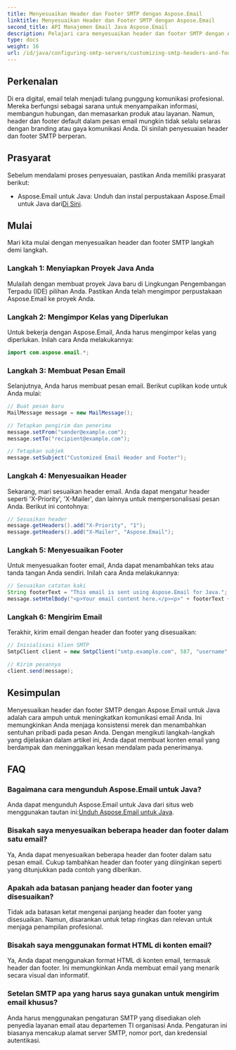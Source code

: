 ```yaml
---
title: Menyesuaikan Header dan Footer SMTP dengan Aspose.Email
linktitle: Menyesuaikan Header dan Footer SMTP dengan Aspose.Email
second_title: API Manajemen Email Java Aspose.Email
description: Pelajari cara menyesuaikan header dan footer SMTP dengan Aspose.Email untuk Java. Tingkatkan komunikasi email Anda dengan pencitraan merek dan pesan yang dipersonalisasi.
type: docs
weight: 16
url: /id/java/configuring-smtp-servers/customizing-smtp-headers-and-footers/
---
```


## Perkenalan

Di era digital, email telah menjadi tulang punggung komunikasi profesional. Mereka berfungsi sebagai sarana untuk menyampaikan informasi, membangun hubungan, dan memasarkan produk atau layanan. Namun, header dan footer default dalam pesan email mungkin tidak selalu selaras dengan branding atau gaya komunikasi Anda. Di sinilah penyesuaian header dan footer SMTP berperan.

## Prasyarat

Sebelum mendalami proses penyesuaian, pastikan Anda memiliki prasyarat berikut:

-  Aspose.Email untuk Java: Unduh dan instal perpustakaan Aspose.Email untuk Java dari[Di Sini](https://releases.aspose.com/email/java/).

## Mulai

Mari kita mulai dengan menyesuaikan header dan footer SMTP langkah demi langkah. 

### Langkah 1: Menyiapkan Proyek Java Anda

Mulailah dengan membuat proyek Java baru di Lingkungan Pengembangan Terpadu (IDE) pilihan Anda. Pastikan Anda telah mengimpor perpustakaan Aspose.Email ke proyek Anda.

### Langkah 2: Mengimpor Kelas yang Diperlukan

Untuk bekerja dengan Aspose.Email, Anda harus mengimpor kelas yang diperlukan. Inilah cara Anda melakukannya:

```java
import com.aspose.email.*;
```

### Langkah 3: Membuat Pesan Email

Selanjutnya, Anda harus membuat pesan email. Berikut cuplikan kode untuk Anda mulai:

```java
// Buat pesan baru
MailMessage message = new MailMessage();

// Tetapkan pengirim dan penerima
message.setFrom("sender@example.com");
message.setTo("recipient@example.com");

// Tetapkan subjek
message.setSubject("Customized Email Header and Footer");
```

### Langkah 4: Menyesuaikan Header

Sekarang, mari sesuaikan header email. Anda dapat mengatur header seperti 'X-Priority', 'X-Mailer', dan lainnya untuk mempersonalisasi pesan Anda. Berikut ini contohnya:

```java
// Sesuaikan header
message.getHeaders().add("X-Priority", "1");
message.getHeaders().add("X-Mailer", "Aspose.Email");
```

### Langkah 5: Menyesuaikan Footer

Untuk menyesuaikan footer email, Anda dapat menambahkan teks atau tanda tangan Anda sendiri. Inilah cara Anda melakukannya:

```java
// Sesuaikan catatan kaki
String footerText = "This email is sent using Aspose.Email for Java.";
message.setHtmlBody("<p>Your email content here.</p><p>" + footerText + "</p>");
```

### Langkah 6: Mengirim Email

Terakhir, kirim email dengan header dan footer yang disesuaikan:

```java
// Inisialisasi klien SMTP
SmtpClient client = new SmtpClient("smtp.example.com", 587, "username", "password");

// Kirim pesannya
client.send(message);
```

## Kesimpulan

Menyesuaikan header dan footer SMTP dengan Aspose.Email untuk Java adalah cara ampuh untuk meningkatkan komunikasi email Anda. Ini memungkinkan Anda menjaga konsistensi merek dan menambahkan sentuhan pribadi pada pesan Anda. Dengan mengikuti langkah-langkah yang dijelaskan dalam artikel ini, Anda dapat membuat konten email yang berdampak dan meninggalkan kesan mendalam pada penerimanya.

## FAQ

### Bagaimana cara mengunduh Aspose.Email untuk Java?

 Anda dapat mengunduh Aspose.Email untuk Java dari situs web menggunakan tautan ini:[Unduh Aspose.Email untuk Java](https://releases.aspose.com/email/java/).

### Bisakah saya menyesuaikan beberapa header dan footer dalam satu email?

Ya, Anda dapat menyesuaikan beberapa header dan footer dalam satu pesan email. Cukup tambahkan header dan footer yang diinginkan seperti yang ditunjukkan pada contoh yang diberikan.

### Apakah ada batasan panjang header dan footer yang disesuaikan?

Tidak ada batasan ketat mengenai panjang header dan footer yang disesuaikan. Namun, disarankan untuk tetap ringkas dan relevan untuk menjaga penampilan profesional.

### Bisakah saya menggunakan format HTML di konten email?

Ya, Anda dapat menggunakan format HTML di konten email, termasuk header dan footer. Ini memungkinkan Anda membuat email yang menarik secara visual dan informatif.

### Setelan SMTP apa yang harus saya gunakan untuk mengirim email khusus?

Anda harus menggunakan pengaturan SMTP yang disediakan oleh penyedia layanan email atau departemen TI organisasi Anda. Pengaturan ini biasanya mencakup alamat server SMTP, nomor port, dan kredensial autentikasi.